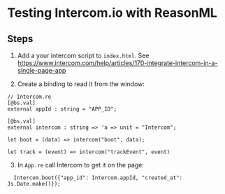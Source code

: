 # Testing Intercom.io with ReasonML

## Steps

1. Add a your intercom script to `index.html`. See <https://www.intercom.com/help/articles/170-integrate-intercom-in-a-single-page-app>

2. Create a binding to read it from the window:

```reason
// Intercom.re
[@bs.val]
external appId : string = "APP_ID";

[@bs.val]
external intercom : string => 'a => unit = "Intercom";

let boot = (data) => intercom("boot", data);

let track = (event) => intercom("trackEvent", event)
```

3. In `App.re` call Intercom to get it on the page:

```reason
  Intercom.boot({"app_id": Intercom.appId, "created_at": Js.Date.make()});
```